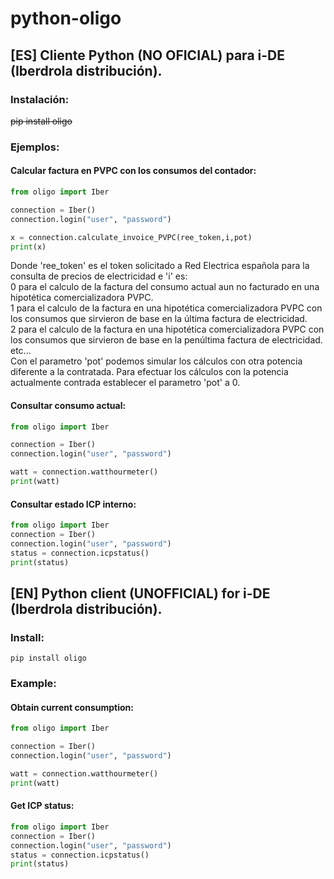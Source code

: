 # python-oligo

## [ES] Cliente Python (NO OFICIAL) para i-DE (Iberdrola distribución).
### Instalación:

~~pip install oligo~~

### Ejemplos:
#### Calcular factura en PVPC con los consumos del contador:

```python
from oligo import Iber

connection = Iber()
connection.login("user", "password")

x = connection.calculate_invoice_PVPC(ree_token,i,pot)
print(x)
```
Donde 'ree_token' es el token solicitado a Red Electrica española para la consulta de precios de electricidad e 'i' es:  
0 para el calculo de la factura del consumo actual aun no facturado en una hipotética comercializadora PVPC.  
1 para el calculo de la factura en una hipotética comercializadora PVPC con los consumos que sirvieron de base en la última factura de electricidad.  
2 para el calculo de la factura en una hipotética comercializadora PVPC con los consumos que sirvieron de base en la penúltima factura de electricidad.  
etc...  
Con el parametro 'pot' podemos simular los cálculos con otra potencia diferente a la contratada. Para efectuar los cálculos con la potencia actualmente contrada establecer el parametro 'pot' a 0.

#### Consultar consumo actual:

```python
from oligo import Iber

connection = Iber()
connection.login("user", "password")

watt = connection.watthourmeter()
print(watt)
```
#### Consultar estado ICP interno:

```python
from oligo import Iber
connection = Iber()
connection.login("user", "password")
status = connection.icpstatus()
print(status)
```
## [EN] Python client (UNOFFICIAL) for i-DE (Iberdrola distribución).
### Install:

```
pip install oligo
```
### Example:
#### Obtain current consumption:

```python
from oligo import Iber

connection = Iber()
connection.login("user", "password")

watt = connection.watthourmeter()
print(watt)
```
#### Get ICP status:

```python
from oligo import Iber
connection = Iber()
connection.login("user", "password")
status = connection.icpstatus()
print(status)
```

